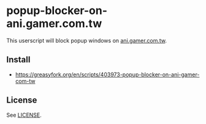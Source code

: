 # popup-blocker-on-ani.gamer.com.tw

This userscript will block popup windows on [ani.gamer.com.tw](https://ani.gamer.com.tw/).

## Install

* https://greasyfork.org/en/scripts/403973-popup-blocker-on-ani-gamer-com-tw

## License

See [LICENSE](LICENSE).

